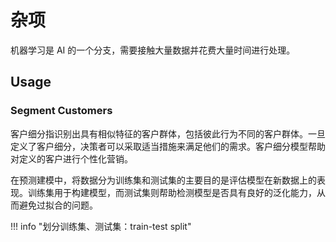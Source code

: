 
# 杂项

机器学习是 AI 的一个分支，需要接触大量数据并花费大量时间进行处理。

## Usage

### Segment Customers

客户细分指识别出具有相似特征的客户群体，包括彼此行为不同的客户群体。一旦定义了客户细分，决策者可以采取适当措施来满足他们的需求。客户细分模型帮助对定义的客户进行个性化营销。

在预测建模中，将数据分为训练集和测试集的主要目的是评估模型在新数据上的表现。训练集用于构建模型，而测试集则帮助检测模型是否具有良好的泛化能力，从而避免过拟合的问题。

!!! info "划分训练集、测试集：train-test split"

